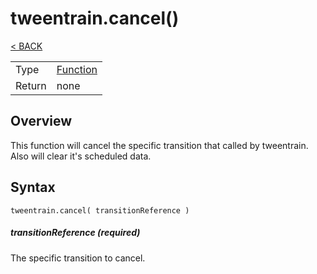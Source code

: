 # tweentrain.cancel()

[< BACK](README.md)

|||
|:--|:--|
|Type|    [Function](https://docs.coronalabs.com/api/type/Function.html)|
|Return| none|

## Overview
This function will cancel the specific transition that called by tweentrain. Also will clear it's scheduled data.

## Syntax

    tweentrain.cancel( transitionReference )

##### transitionReference (required)
The specific transition to cancel.
